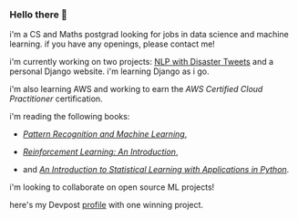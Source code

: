 ### Hello there 👋

i'm a CS and Maths postgrad looking for jobs in data science and machine learning. if you have any openings, please contact me!

i'm currently working on two projects: [NLP with Disaster Tweets](https://www.kaggle.com/competitions/nlp-getting-started/overview) and a personal Django website. i'm learning Django as i go.

i'm also learning AWS and working to earn the _AWS Certified Cloud Practitioner_ certification.

i'm reading the following books: 

- [_Pattern Recognition and Machine Learning_](https://www.microsoft.com/en-us/research/publication/pattern-recognition-machine-learning/), 

- [_Reinforcement Learning: An Introduction_](http://incompleteideas.net/book/the-book-2nd.html), 

- and [_An Introduction to Statistical Learning with Applications in Python_](https://www.statlearning.com/).

i'm looking to collaborate on open source ML projects!

here's my Devpost [profile](https://devpost.com/alex-gdv) with one winning project.
